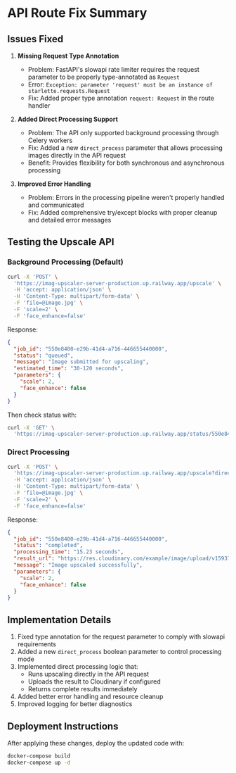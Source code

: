 # API Route Fix Summary

## Issues Fixed

1. **Missing Request Type Annotation**
   - Problem: FastAPI's slowapi rate limiter requires the request parameter to be properly type-annotated as `Request`
   - Error: `Exception: parameter 'request' must be an instance of starlette.requests.Request`
   - Fix: Added proper type annotation `request: Request` in the route handler

2. **Added Direct Processing Support**
   - Problem: The API only supported background processing through Celery workers
   - Fix: Added a new `direct_process` parameter that allows processing images directly in the API request
   - Benefit: Provides flexibility for both synchronous and asynchronous processing

3. **Improved Error Handling**
   - Problem: Errors in the processing pipeline weren't properly handled and communicated
   - Fix: Added comprehensive try/except blocks with proper cleanup and detailed error messages

## Testing the Upscale API

### Background Processing (Default)

```bash
curl -X 'POST' \
  'https://imag-upscaler-server-production.up.railway.app/upscale' \
  -H 'accept: application/json' \
  -H 'Content-Type: multipart/form-data' \
  -F 'file=@image.jpg' \
  -F 'scale=2' \
  -F 'face_enhance=false'
```

Response:
```json
{
  "job_id": "550e8400-e29b-41d4-a716-446655440000",
  "status": "queued",
  "message": "Image submitted for upscaling",
  "estimated_time": "30-120 seconds",
  "parameters": {
    "scale": 2,
    "face_enhance": false
  }
}
```

Then check status with:
```bash
curl -X 'GET' \
  'https://imag-upscaler-server-production.up.railway.app/status/550e8400-e29b-41d4-a716-446655440000'
```

### Direct Processing

```bash
curl -X 'POST' \
  'https://imag-upscaler-server-production.up.railway.app/upscale?direct_process=true' \
  -H 'accept: application/json' \
  -H 'Content-Type: multipart/form-data' \
  -F 'file=@image.jpg' \
  -F 'scale=2' \
  -F 'face_enhance=false'
```

Response:
```json
{
  "job_id": "550e8400-e29b-41d4-a716-446655440000",
  "status": "completed",
  "processing_time": "15.23 seconds",
  "result_url": "https://res.cloudinary.com/example/image/upload/v1593765465/realesrgan_upscales/example.png",
  "message": "Image upscaled successfully",
  "parameters": {
    "scale": 2,
    "face_enhance": false
  }
}
```

## Implementation Details

1. Fixed type annotation for the request parameter to comply with slowapi requirements
2. Added a new `direct_process` boolean parameter to control processing mode
3. Implemented direct processing logic that:
   - Runs upscaling directly in the API request
   - Uploads the result to Cloudinary if configured
   - Returns complete results immediately
4. Added better error handling and resource cleanup
5. Improved logging for better diagnostics

## Deployment Instructions

After applying these changes, deploy the updated code with:

```bash
docker-compose build
docker-compose up -d
```
